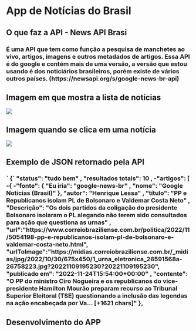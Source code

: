 <h1>App de Notícias do Brasil</h1>
<h2>O que faz a API - News API Brasi</h2>
<h3>É uma API que tem como função a pesquisa de manchetes ao vivo, artigos, imagens e outros metadados de artigos. Essa API é do google e contém mais de uma versão, a versão que estou usando é dos noticiários brasileiros, porém existe de vários outros países. (https://newsapi.org/s/google-news-br-api)</h3>
<h2>Imagem em que mostra a lista de notícias</h2>
<img src="https://cdn.discordapp.com/attachments/762851212193693696/1045395339206725754/newsapp_main_Easy-Resize.com_1.jpg">
<h2>Imagem quando se clica em uma notícia</h2>
<img src="https://cdn.discordapp.com/attachments/762851212193693696/1045395355396739123/newsapp_details_Easy-Resize.com_1.jpg">
<h2>Exemplo de JSON retornado pela API</h2>
<h3>
` {`
"status": "tudo bem" ,
"resultados totais": 10 ,
-"artigos": [
-{
-"fonte": {
"Eu iria": "google-news-br" ,
"nome": "Google Notícias (Brasil)"
},
"autor": "Henrique Lessa" ,
"título": "PP e Republicanos isolam PL de Bolsonaro e Valdemar Costa Neto" ,
"Descrição": "Os dois partidos da coligação do presidente Bolsonaro isolaram o PL alegando não terem sido consultados para ação que questiona as urnas" ,
"url":"https://www.correiobraziliense.com.br/politica/2022/11/5054198-pp-e-republicanos-isolam-pl-de-bolsonaro-e-valdemar-costa-neto.html",
"urlToImage":"https://midias.correiobraziliense.com.br/_midias/jpg/2022/10/30/675x450/1_urna_eletronica_26591568a-26758223.jpg?20221109195230?20221109195230",
"publicado em": "2022-11-24T15:54:00+00:00" ,
"contente": "O PP do ministro Ciro Nogueira e os republicanos do vice-presidente Hamilton Mourão preparam recurso ao Tribunal Superior Eleitoral (TSE) questionando a inclusão das legendas na ação encabeçada por Va… [+1621 chars]"
},
</h3>
<h2>Desenvolvimento do APP</h2>
<h3></h3>
